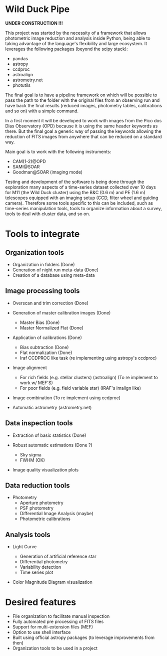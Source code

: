 # Wild Duck Pipe

**UNDER CONSTRUCTION !!!**

This project was started by the necessity of a framework that allows
photometric image reduction and analysis inside Python, being able to taking
advantage of the language's flexibility and large ecosystem. It leverages the
following packages (beyond the scipy stack):

- pandas
- astropy
- ccdproc
- astroalign
- astrometry.net
- photutils


The final goal is to have a pipeline framework on which will be possible
to pass the path to the folder with the original files from an observing
run and have back the final results (reduced images, photometry tables,
calibrations and so on) with a simple command.


In a first moment it will be developed to work with images from the Pico
dos Dias Observatory (OPD) because it is using the same header keywords as
there. But the final goal a generic way of passing the keywords allowing the
reduction of FITS images from anywhere that can be reduced on a standard way.

Main goal is to work with the following instruments:

- CAM(1-2)@OPD
- SAMI@SOAR
- Goodman@SOAR (imaging mode)


Testing and development of the software is being done through the exploration
many aspects of a time-series dataset collected over 10 days for M11 (the
Wild Duck cluster) using the B&C (0.6 m) and PE (1.6 m) telescopes equipped
with an imaging setup (CCD, filter wheel and guiding camera). Therefore some
tools specific to this can be included, such as time-series manipulation tools,
tools to organize information about a survey, tools to deal with cluster data,
and so on.


# Tools to integrate

## Organization tools

- Organization in folders (Done)
- Generation of night run meta-data (Done)
- Creation of a database using meta-data

## Image processing tools

- Overscan and trim correction (Done)

- Generation of master calibration images (Done)
    - Master Bias (Done)
    - Master Normalized Flat (Done)

- Application of calibrations (Done)
    - Bias subtraction (Done)
    - Flat normalization (Done)
    - Iraf CCDPROC like task (re implementing using astropy's ccdproc)

- Image alignment
    - For rich fields (e.g. stellar clusters) (astroalign) (To re implement to work w/ MEF'S)
    - For poor fields (e.g. field variable star) (IRAF's imalign like)

- Image combination (To re implement using ccdproc)

- Automatic astrometry (astrometry.net) 

## Data inspection tools

- Extraction of basic statistics (Done)

- Robust automatic estimations (Done ?)
    - Sky sigma
    - FWHM (OK)

- Image quality visualization plots


## Data reduction tools

- Photometry
    - Aperture photometry
    - PSF photometry
    - Differential Image Analysis (maybe)
    - Photometric calibrations

## Analysis tools

- Light Curve
    - Generation of artificial reference star
    - Differential photometry
    - Variability detection
    - Time series plot

- Color Magnitude Diagram visualization

# Desired features

- File organization to facilitate manual inspection
- Fully automated pre processing of FITS files
- Support for multi-extension files (MEF)
- Option to use shell interface
- Built using official astropy packages (to leverage improvements from then)
- Organization tools to be used in a project
